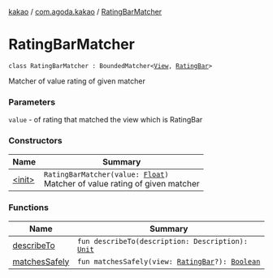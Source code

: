 [kakao](../../index.md) / [com.agoda.kakao](../index.md) / [RatingBarMatcher](.)

# RatingBarMatcher

`class RatingBarMatcher : BoundedMatcher<`[`View`](https://developer.android.com/reference/android/view/View.html)`, `[`RatingBar`](https://developer.android.com/reference/android/widget/RatingBar.html)`>`

Matcher of value rating of given matcher

### Parameters

`value` - of rating that matched the view which is RatingBar

### Constructors

| Name | Summary |
|---|---|
| [&lt;init&gt;](-init-.md) | `RatingBarMatcher(value: `[`Float`](https://kotlinlang.org/api/latest/jvm/stdlib/kotlin/-float/index.html)`)`<br>Matcher of value rating of given matcher |

### Functions

| Name | Summary |
|---|---|
| [describeTo](describe-to.md) | `fun describeTo(description: Description): `[`Unit`](https://kotlinlang.org/api/latest/jvm/stdlib/kotlin/-unit/index.html) |
| [matchesSafely](matches-safely.md) | `fun matchesSafely(view: `[`RatingBar`](https://developer.android.com/reference/android/widget/RatingBar.html)`?): `[`Boolean`](https://kotlinlang.org/api/latest/jvm/stdlib/kotlin/-boolean/index.html) |
